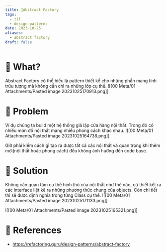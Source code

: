 ```yaml
---
title: 🌱Abstract Factory
tags:
  - til
  - design-patterns
date: 2023-10-25
aliases:
  - abstract factory
draft: false
---
```

# 🌿 What?
Abstract Factory có thể hiểu là pattern thiết kế cho những phần mang tính trừu tượng mà không cần chỉ ra những lớp cụ thể.
![[00 Meta/01 Attachments/Pasted image 20231025170913.png]]

# 🌿 Problem
Ví dụ chúng ta build một hệ thống giả lập cửa hàng nội thất. Trong đó có nhiều món đồ nội thất mang nhiều phong cách khác nhau.
![[00 Meta/01 Attachments/Pasted image 20231025164738.png]]

Giờ phải kiếm cách gì tạo ra được tất cả các nội thất và quan trọng khi thêm mới(nội thất hoặc phong cách) đều không ảnh hưởng đến code base.

# 🌿 Solution
Không cần quan tâm cụ thể hình thù của nội thất như thế nào, cứ thiết kết ra các interface liệt kê ra những phương thức chung của objects. Còn chi tiết thì sẽ được định nghĩa trong từng Class cụ thể.
![[00 Meta/01 Attachments/Pasted image 20231025171133.png]]

![[00 Meta/01 Attachments/Pasted image 20231025165321.png]]

# 🌿 References
- https://refactoring.guru/design-patterns/abstract-factory
